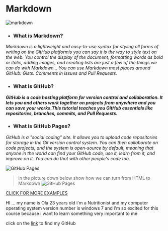 # Markdown

![markdown](https://res.cloudinary.com/practicaldev/image/fetch/s--pAW2Oz7c--/c_imagga_scale,f_auto,fl_progressive,h_420,q_auto,w_1000/https://thepracticaldev.s3.amazonaws.com/i/hicgro2uxfq5upxlfor5.PNG)

* ### What is Markdown?
*Markdown is a lightweight and easy-to-use syntax for styling all forms of writing on the GitHub platformis you can say it is the way to style text on the web. You control the display of the document; formatting words as bold or italic, adding images, and creating lists are just a few of the things we can do with Markdown... You can use Markdown most places around GitHub: Gists. Comments in Issues and Pull Requests.*

* ### What is GitHub?
***GitHub is a code hosting platform for version control and collaboration. It lets you and others work together on projects from anywhere and you can save your works.This tutorial teaches you GitHub essentials like repositories, branches, commits, and Pull Requests.***

* ### What is GitHub Pages?
_GitHub is a "social coding" site. It allows you to upload code repositories for storage in the Git version control system. You can then collaborate on code projects, and the system is open-source by default, meaning that anyone in the world can find your GitHub code, use it, learn from it, and improve on it. You can do that with other people's code too._ 

![GitHub Pages](https://miro.medium.com/max/2400/1*Euo0Y1oxpa7JOg_OrL9omw.jpeg)

> In the picture down below show how we can turn from HTML to Markdown
![GitHub Pages](https://tekeye.uk/md_cms/images/online-html-to-markdown.png)

[CLICK FOR MORE EXAMPLES](https://docs.github.com/en/github/writing-on-github/getting-started-with-writing-and-formatting-on-github/basic-writing-and-formatting-syntax#links)

HI ... my name is Ola 23 years old i'm a Nutritionist and my computer operating system version number is windows 7 and i'm so excited for this course because i want to learn something very important to me 

click on the [link](https://github.com/olaaltaslaq) to find my GitHub 

